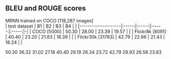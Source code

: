 ## BLEU and ROUGE scores 

MRNN trained on COCO [118,287 images]  
| test dataset       | B1    | B2    | B3    | B4    | |
|--------------------|:-----:|:-----:|:-----:|:-----:|-|
| COCO [5000]        | 50.30 | 28.00 | 23.39 | 19.57 | |
| Flickr8k [8091]    | 40.40 | 23.20 | 21.83 | 18.39 | |
| Flickr30k [31783]  | 42.79 | 22.86 | 21.43 | 18.24 | |

50.30	36.32	31.02	27.18
40.40	29.19	26.34	23.72
42.79	29.93	26.58	23.83

